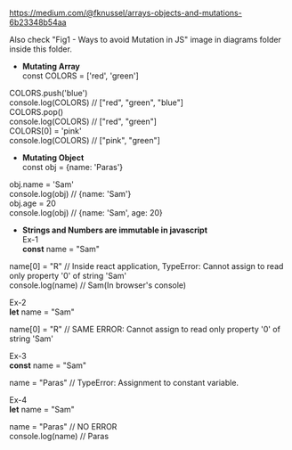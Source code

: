 https://medium.com/@fknussel/arrays-objects-and-mutations-6b23348b54aa	

Also check "Fig1 - Ways to avoid Mutation in JS" image in diagrams folder inside this folder.	

* __Mutating Array__   
const COLORS = ['red', 'green']   

COLORS.push('blue')   
console.log(COLORS) // ["red", "green", "blue"]   
COLORS.pop()   
console.log(COLORS) // ["red", "green"]   
COLORS[0] = 'pink'   
console.log(COLORS) // ["pink", "green"]   


* __Mutating Object__   
const obj = {name: 'Paras'}   

obj.name = 'Sam'   
console.log(obj) // {name: 'Sam'}   
obj.age = 20   
console.log(obj) // {name: 'Sam', age: 20}   


* __Strings and Numbers are immutable in javascript__   
Ex-1   
__const__ name = "Sam"   

name[0] = "R" // Inside react application, TypeError: Cannot assign to read only property '0' of string 'Sam'   
console.log(name) // Sam(In browser's console)   

Ex-2   
__let__ name = "Sam"   

name[0] = "R" // SAME ERROR: Cannot assign to read only property '0' of string 'Sam'   

Ex-3   
__const__ name = "Sam"   

name = "Paras" // TypeError: Assignment to constant variable.	

Ex-4   
__let__ name = "Sam"   

name = "Paras" // NO ERROR	
console.log(name) // Paras	